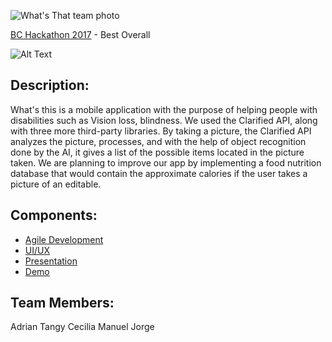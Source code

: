 ![What's That team photo](https://github.com/xdragon1015/WhatIsThatApp/blob/master/Screenshot_20171014-151429%20(1).png?raw=true "Title")

[BC Hackathon 2017](https://csit.broward.edu/hackathon/) - Best Overall

![Alt Text](http://gph.is/2z0fC04)

## Description:
What's this is a mobile application with the purpose of helping people with disabilities such as Vision loss, blindness. We used the Clarified API, along with three more third-party libraries. By taking a picture, the Clarified API analyzes the picture, processes, and with the help of object recognition done by the AI, it gives a list of the possible items located in the picture taken. We are planning to improve our app by implementing a food nutrition database that would contain the approximate calories if the user takes a picture of an editable. 

## Components:
* [Agile Development](https://trello.com/b/eXXCBwoF/bchackathon)
* [UI/UX](https://pr.to/L7MXD5/)
* [Presentation](https://www.dropbox.com/s/1zkgs4s82l8dxd8/Hackathon-Sample.pptx?dl=0)
* [Demo](https://www.dropbox.com/s/rvr9q9zvbe5zwvg/wattttttt.mov?dl=0)

## Team Members:
Adrian
Tangy
Cecilia
Manuel
Jorge
